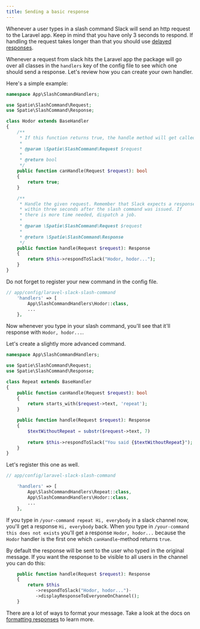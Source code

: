 ```yaml
---
title: Sending a basic response
---
```


Whenever a user types in a slash command Slack will send an http request to the Laravel app. Keep in mind that you have only 3 seconds to respond. If handling the request takes longer than that you should use [delayed responses](/laravel-slack-slash-command/v1/usage/sending-delayed-responses).

Whenever a request from slack hits the Laravel app the package will go over all classes in the `handlers` key of the config file to see which one should send a response. Let's review how you can create your own handler.

Here's a simple example:

```php
namespace App\SlashCommandHandlers;

use Spatie\SlashCommand\Request;
use Spatie\SlashCommand\Response;

class Hodor extends BaseHandler
{
    /**
     * If this function returns true, the handle method will get called.
     *
     * @param \Spatie\SlashCommand\Request $request
     *
     * @return bool
     */
    public function canHandle(Request $request): bool
    {
        return true;
    }

    /**
     * Handle the given request. Remember that Slack expects a response
     * within three seconds after the slash command was issued. If
     * there is more time needed, dispatch a job.
     * 
     * @param \Spatie\SlashCommand\Request $request
     * 
     * @return \Spatie\SlashCommand\Response
     */
    public function handle(Request $request): Response
    {
        return $this->respondToSlack("Hodor, hodor...");
    }
}
```

Do not forget to register your new command in the config file.

```php
// app/config/laravel-slack-slash-command
    'handlers' => [
        App\SlashCommandHandlers\Hodor::class,
        ...
    },    
```

Now whenever you type in your slash command, you'll see that it'll response with `Hodor, hodor...`.

Let's create a slightly more advanced command.

```php
namespace App\SlashCommandHandlers;

use Spatie\SlashCommand\Request;
use Spatie\SlashCommand\Response;

class Repeat extends BaseHandler
{
    public function canHandle(Request $request): bool
    {
        return starts_with($request->text, 'repeat');
    }

    public function handle(Request $request): Response
    {   
        $textWithoutRepeat = substr($request->text, 7)
        
        return $this->respondToSlack("You said {$textWithoutRepeat}");
    }
}
```

Let's register this one as well.

```php
// app/config/laravel-slack-slash-command

    'handlers' => [
        App\SlashCommandHandlers\Repeat::class,
        App\SlashCommandHandlers\Hodor::class,
        ...
    },    
```

If you type in `/your-command repeat Hi, everybody` in a slack channel now, you'll get a response `Hi, everybody` back. When you type in `/your-command this does not exists` you'll get a response `Hodor, hodor...` because the `Hodor` handler is the first one which `canHandle`-method returns `true`.

By default the response will be sent to the user who typed in the original message. If you want the response to be visible to all users in the channel you can do this:

```php
    public function handle(Request $request): Response
    {
        return $this
           ->respondToSlack("Hodor, hodor...")-
           ->displayResponseToEveryoneOnChannel();
    }
```

There are a lot of ways to format your message. Take a look at the docs on [formatting responses](https://docs.spatie.be/laravel-slack-slash-command/v1/usage/making-your-response-look-good) to learn more.
